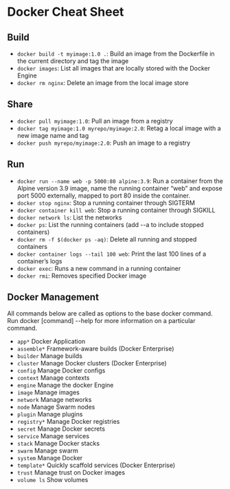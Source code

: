 # Docker Cheat Sheet

## Build
- `docker build -t myimage:1.0 .`: Build an image from the Dockerfile in the 
current directory and tag the image
- `docker images`: List all images that are locally stored with 
the Docker Engine
- `docker rm nginx`: Delete an image from the local image store


## Share
- `docker pull myimage:1.0`: Pull an image from a registry 
- `docker tag myimage:1.0 myrepo/myimage:2.0`: Retag a local image with a new image name and tag
- `docker push myrepo/myimage:2.0`: Push an image to a registry 


## Run
- `docker run --name web -p 5000:80 alpine:3.9`: Run a container from the Alpine version 3.9 image, name the running container “web” and expose port 5000 externally, mapped to port 80 inside the container. 
- `docker stop nginx`: Stop a running container through SIGTERM 
- `docker container kill web`: Stop a running container through SIGKILL 
- `docker network ls`: List the networks 
- `docker ps`: List the running containers (add --a to include stopped containers) 
- `docker rm -f $(docker ps -aq)`: Delete all running and stopped containers 
- `docker container logs --tail 100 web`: Print the last 100 lines of a container’s logs 
- `docker exec`: Runs a new command in a running container
- `docker rmi`: Removes specified Docker image

## Docker Management
All commands below are called as options to the base 
docker command. Run docker [command] --help
for more information on a particular command. 

- `app*` Docker Application
- `assemble*` Framework-aware builds (Docker Enterprise)
- `builder` Manage builds 
- `cluster` Manage Docker clusters (Docker Enterprise)
- `config` Manage Docker configs
- `context` Manage contexts 
- `engine` Manage the docker Engine
- `image` Manage images
- `network` Manage networks
- `node` Manage Swarm nodes
- `plugin` Manage plugins
- `registry*` Manage Docker registries
- `secret` Manage Docker secrets
- `service` Manage services 
- `stack` Manage Docker stacks
- `swarm` Manage swarm
- `system` Manage Docker
- `template*` Quickly scaffold services (Docker Enterprise) 
- `trust` Manage trust on Docker images
- `volume ls` Show volumes